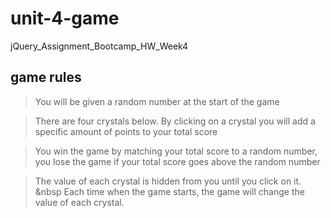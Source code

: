 # unit-4-game
jQuery_Assignment_Bootcamp_HW_Week4

## game rules
>You will be given a random number at the start of the game

>There are four crystals below. By clicking on a crystal you will add a specific amount of points to your total score

>You win the game by matching your total score to a random number, you lose the game if your total score goes above the random number

>The value of each crystal is hidden from you until you click on it.
&nbsp Each time when the game starts, the game will change the value of each crystal.
